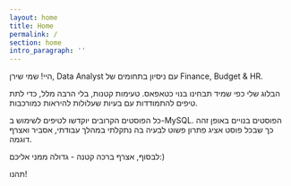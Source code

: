 ```yaml
---
layout: home
title: Home
permalink: /
section: home
intro_paragraph: ''
---
```

היי! שמי שירן, Data Analyst עם ניסיון בתחומים של Finance, Budget & HR. 

הבלוג שלי כפי שמיד תבחינו בנוי כטאפאס. טעימות קטנות, בלי הרבה מלל, כדי לתת טיפים להתמודדות עם בעיות שעלולות להיראות כמורכבות. 

כל הפוסטים הקרובים יוקדשו לטיפים לשימוש ב-MySQL. 
הפוסטים בנויים באופן זהה כך שבכל פוסט אציג פתרון פשוט לבעיה בה נתקלתי במהלך עבודתי, אסביר ואצרף דוגמה. 

לבסוף, אצרף ברכה קטנה - גדולה ממני אליכם:) 

תהנו!
